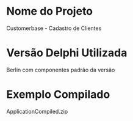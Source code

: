 # Nome do Projeto
Customerbase - Cadastro de Clientes

# Versão Delphi Utilizada
Berlin com componentes padrão da versão

# Exemplo Compilado
ApplicationCompiled.zip
